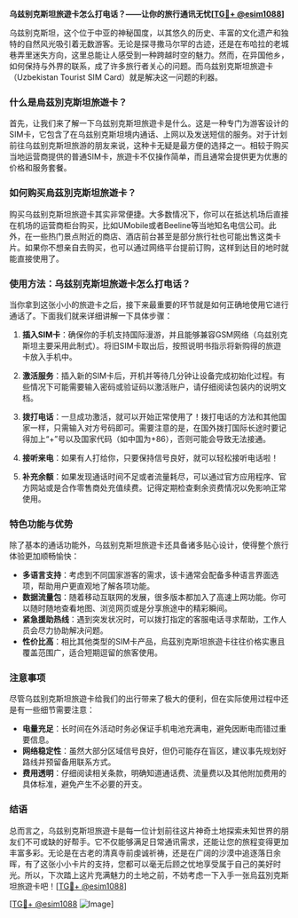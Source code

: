**乌兹别克斯坦旅遊卡怎么打电话？——让你的旅行通讯无忧[[TG💪+ @esim1088](https://t.me/s/esim1088)]**

乌兹别克斯坦，这个位于中亚的神秘国度，以其悠久的历史、丰富的文化遗产和独特的自然风光吸引着无数游客。无论是探寻撒马尔罕的古迹，还是在布哈拉的老城巷弄里迷失方向，这里总能让人感受到一种跨越时空的魅力。然而，在异国他乡，如何保持与外界的联系，成了许多旅行者关心的问题。而乌兹别克斯坦旅遊卡（Uzbekistan Tourist SIM Card）就是解决这一问题的利器。

### 什么是烏茲別克斯坦旅遊卡？

首先，让我们来了解一下乌兹别克斯坦旅遊卡是什么。这是一种专门为游客设计的SIM卡，它包含了在乌兹别克斯坦境内通话、上网以及发送短信的服务。对于计划前往乌兹别克斯坦旅游的朋友来说，这种卡无疑是最方便的选择之一。相较于购买当地运营商提供的普通SIM卡，旅遊卡不仅操作简单，而且通常会提供更为优惠的价格和服务套餐。

### 如何购买烏茲別克斯坦旅遊卡？

购买乌兹别克斯坦旅遊卡其实非常便捷。大多数情况下，你可以在抵达机场后直接在机场的运营商柜台购买，比如UMobile或者Beeline等当地知名电信公司。此外，在一些热门景点附近的商店、酒店前台甚至是部分旅行社也可能出售这类卡片。如果你不想亲自去购买，也可以通过网络平台提前订购，这样到达目的地时就能直接使用了。

### 使用方法：乌兹别克斯坦旅遊卡怎么打电话？

当你拿到这张小小的旅遊卡之后，接下来最重要的环节就是如何正确地使用它进行通话了。下面我们就来详细讲解一下具体步骤：

1. **插入SIM卡**：确保你的手机支持国际漫游，并且能够兼容GSM网络（乌兹别克斯坦主要采用此制式）。将旧SIM卡取出后，按照说明书指示将新购得的旅遊卡放入手机中。
   
2. **激活服务**：插入新的SIM卡后，开机并等待几分钟让设备完成初始化过程。有些情况下可能需要输入密码或验证码以激活账户，请仔细阅读包装内的说明文档。

3. **拨打电话**：一旦成功激活，就可以开始正常使用了！拨打电话的方法和其他国家一样，只需输入对方号码即可。需要注意的是，在国外拨打国际长途时要记得加上“+”号以及国家代码（如中国为+86），否则可能会导致无法接通。

4. **接听来电**：如果有人打给你，只要保持信号良好，就可以轻松接听电话啦！

5. **补充余额**：如果发现通话时间不足或者流量耗尽，可以通过官方应用程序、官方网站或是合作零售商处充值续费。记得定期检查剩余资费情况以免影响正常使用。

### 特色功能与优势

除了基本的通话功能外，乌兹别克斯坦旅遊卡还具备诸多贴心设计，使得整个旅行体验更加顺畅愉快：

- **多语言支持**：考虑到不同国家游客的需求，该卡通常会配备多种语言界面选项，帮助用户更直观地了解各项功能。
- **数据流量包**：随着移动互联网的发展，很多版本都加入了高速上网功能。你可以随时随地查看地图、浏览网页或是分享旅途中的精彩瞬间。
- **紧急援助热线**：遇到突发状况时，可以拨打指定的客服电话寻求帮助，工作人员会尽力协助解决问题。
- **性价比高**：相比其他类型的SIM卡产品，烏茲別克斯坦旅遊卡往往价格实惠且覆盖范围广，适合短期逗留的旅客使用。

### 注意事项

尽管乌兹别克斯坦旅遊卡给我们的出行带来了极大的便利，但在实际使用过程中还是有一些细节需要注意：

- **电量充足**：长时间在外活动时务必保证手机电池充满电，避免因断电而错过重要信息。
- **网络稳定性**：虽然大部分区域信号良好，但仍可能存在盲区，建议事先规划好路线并预留备用联系方式。
- **费用透明**：仔细阅读相关条款，明确知道通话费、流量费以及其他附加费用的具体标准，避免产生不必要的开支。

### 结语

总而言之，乌兹别克斯坦旅遊卡是每一位计划前往这片神奇土地探索未知世界的朋友们不可或缺的好帮手。它不仅能够满足日常通讯需求，还能让您的旅程变得更加丰富多彩。无论是在古老的清真寺前虔诚祈祷，还是在广阔的沙漠中追逐落日余晖，有了这张小小卡片的支持，您都可以毫无后顾之忧地享受属于自己的美好时光。所以，下次踏上这片充满魅力的土地之前，不妨考虑一下入手一张烏茲別克斯坦旅遊卡吧！[[TG💪+ @esim1088](https://t.me/s/esim1088)]

[[TG💪+ @esim1088](https://t.me/s/esim1088) ![Image](https://i.postimg.cc/4NQfJmqS/Snipaste-2025-05-13-00-14-12.png)]